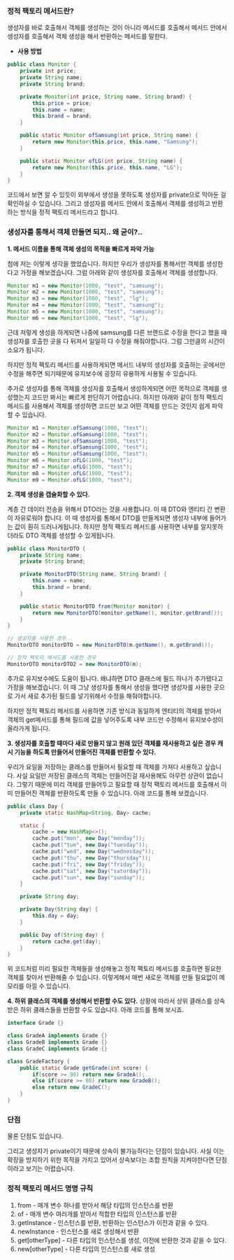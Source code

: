 ### 정적 팩토리 메서드란?

생성자를 바로 호출해서 객체를 생성하는 것이 아니라 메서드를 호출해서 메서드 안에서 생성자를 호출해서 객체 생성을 해서 반환하는 메서드를 말한다.

- **사용 방법**

```java
public class Monitor {
    private int price;
    private String name;
    private String brand;

    private Monitor(int price, String name, String brand) {
        this.price = price;
        this.name = name;
        this.brand = brand;
    }

    public static Monitor ofSamsung(int price, String name) {
        return new Monitor(this.price, this.name, "Samsung");
    }

    public static Monitor ofLG(int price, String name) {
        return new Monitor(this.price, this.name, "LG");
    }
}
```

코드에서 보면 알 수 있듯이 외부에서 생성을 못하도록 생성자를 private으로 막아둔 걸 확인하실 수 있습니다. 그리고 생성자를 메서드 안에서 호출해서 객체를 생성하고 반환하는 방식을 정적 팩토리 메서드라고 합니다.

### 생성자를 통해서 객체 만들면 되지.. 왜 굳이?..

**1. 메서드 이름을 통해 객체 생성의 목적을 빠르게 파악 가능**

첨에 저는 이렇게 생각을 했었습니다. 하지만 우리가 생성자를 통해서만 객체를 생성한다고 가정을 해보겠습니다. 그럼 아래와 같이 생성자를 호출해서 객체를 생성합니다.

```java
Monitor m1 = new Monitor(1000, "test", "samsung");
Monitor m2 = new Monitor(1000, "test", "samsung");
Monitor m3 = new Monitor(1000, "test", "lg");
Monitor m4 = new Monitor(1000, "test", "samsung");
Monitor m5 = new Monitor(1000, "test", "samsung");
Monitor m6 = new Monitor(1000, "test", "lg");
```

근데 저렇게 생성을 하게되면 나중에 samsung를 다른 브랜드로 수정을 한다고 했을 때 생성자를 호출한 곳을 다 뒤져서 일일히 다 수정을 해줘야합니다. 그럼 그만큼의 시간이 소요가 됩니다.

하지만 정적 팩토리 메서드를 사용하게되면 메서드 내부의 생성자를 호출하는 곳에서만 수정을 해주면 되기때문에 유지보수에 굉장히 유용하게 사용될 수 있습니다.

추가로 생성자를 통해 객체를 생성자를 호출해서 생성하게되면 어떤 목적으로 객체를 생성했는지 코드만 봐서는 빠르게 판단하기 어렵습니다. 하지만 아래와 같이 정적 팩토리 메서드를 사용해서 객체를 생성하면 코드만 보고 어떤 객체를 만드는 것인지 쉽게 파악할 수 있습니다.

```java
Monitor m1 = Monitor.ofSamsung(1000, "test");
Monitor m2 = Monitor.ofSamsung(1000, "test");
Monitor m3 = Monitor.ofSamsung(1000, "test");
Monitor m4 = Monitor.ofSamsung(1000, "test");
Monitor m5 = Monitor.ofSamsung(1000, "test");
Monitor m6 = Monitor.ofLG(1000, "test");
Monitor m7 = Monitor.ofLG(1000, "test");
Monitor m8 = Monitor.ofLG(1000, "test");
Monitor m9 = Monitor.ofLG(1000, "test");
```

**2. 객체 생성을 캡슐화할 수 있다.**

계층 간 데이터 전송을 위해서 DTO라는 것을 사용합니다. 이 때 DTO와 엔티티 간 변환이 자유로워야 합니다. 이 때 생성자를 통해서 DTO를 만들게되면 생성자 내부에 들어가는 값이 훤히 드러나게됩니다. 하지만 정적 팩토리 메서드를 사용하면 내부를 알지못하더라도 DTO 객체를 생성할 수 있게됩니다.

```java
public class MonitorDTO {
    private String name;
    private String brand;

    private MonitorDTO(String name, String brand) {
        this.name = name;
        this.brand = brand;
    }

    public static MonitorDTO from(Monitor monitor) {
        return new MonitorDTO(monitor.getName(), monitor.getBrand());
    }
}

```

```java
// 생성자를 사용한 경우
MonitorDTO monitorDTO = new MonitorDTO(m.getName(), m.getBrand());

// 정적 팩토리 메서드를 사용한 경우
MonitorDTO monitorDTO2 = new MonitorDTO(m);
```

추가로 유지보수에도 도움이 됩니다. 왜냐하면 DTO 클래스에 필드 하나가 추가됐다고 가정을 해보겠습니다. 이 때 그냥 생성자를 통해서 생성을 했다면 생성자를 사용한 곳으로 가서 새로 추가된 필드를 넣기위해서 수정을 해줘야합니다.

하지만 정적 팩토리 메서드를 사용하면 기존 방식과 동일하게 엔티티의 객체를 받아서 객체의 get메서드를 통해 필드에 값을 넣어주도록 내부 코드만 수정해서 유지보수성이 올라가게 됩니다.

**3. 생성자를 호출할 때마다 새로 만들지 않고 원래 있던 객체를 재사용하고 싶은 경우 캐시 기능을 하도록 만들어서 만들어진 객체를 반환할 수 있다.**

우리가 요일을 저장하는 클래스를 만들어서 필요할 때 객체를 가져다 사용하고 싶습니다. 사실 요일만 저장된 클래스의 객체는 만들어진걸 재사용해도 아무런 상관이 없습니다. 그렇기 때문에 미리 객체를 만들어두고 필요할 때 정적 팩토리 메서드를 호출해서 이미 만들어진 객체를 반환하도록 만들 수 있습니다. 아래 코드를 통해 보겠습니다.

```java
public class Day {
    private static HashMap<String, Day> cache;

    static {
        cache = new HashMap<>();
        cache.put("mon", new Day("monday"));
        cache.put("tue", new Day("tuesday"));
        cache.put("wed", new Day("wednesday"));
        cache.put("thu", new Day("thursday"));
        cache.put("fri", new Day("friday"));
        cache.put("sat", new Day("saturday"));
        cache.put("sun", new Day("sunday"));
    }

    private String day;

    private Day(String day) {
        this.day = day;
    }

    public Day of(String day) {
        return cache.get(day);
    }
}
```

위 코드처럼 미리 필요한 객체들을 생성해놓고 정적 팩토리 메서드를 호출하면 필요한 객체를 찾아서 반환해줄 수 있습니다. 이렇게해서 매번 새로운 객체를 만들 필요없이 메모리를 아낄 수 있습니다.

**4. 하위 클래스의 객체를 생성해서 반환할 수도 있다.**
상황에 따라서 상위 클래스를 상속받은 하위 클래스들을 반환할 수도 있습니다. 아래 코드를 통해 보시죠.

```java
interface Grade {}

class GradeA implements Grade {}
class GradeB implements Grade {}
class GradeC implements Grade {}

class GradeFactory {
    public static Grade getGrade(int score) {
        if(score >= 90) return new GradeA();
        else if(score >= 80) return new GradeB();
        else return new GradeC();
    }
}
```

### 단점

물론 단점도 있습니다.

그리고 생성자가 private이기 때문에 상속이 불가능하다는 단점이 있습니다. 사실 이는 확장을 방지하기 위한 목적을 가지고 있어서 상속보다는 조합 원칙을 지켜야한다면 단점이라고 보기는 어렵습니다.

### 정적 팩토리 메서드 명명 규칙

1. from - 매개 변수 하나를 받아서 해당 타입의 인스턴스를 반환
2. of - 매개 변수 여러개를 받아서 적합한 타입의 인스턴스를 반환
3. getInstance - 인스턴스를 반환, 반환하는 인스턴스가 이전과 같을 수 있다.
4. newInstance - 인스턴스를 새로 생성해서 반환
5. get[otherType] - 다른 타입의 인스턴스를 생성, 이전에 반환한 것과 같을 수 있다.
6. new[otherType] - 다른 타입의 인스턴스를 새로 생성
